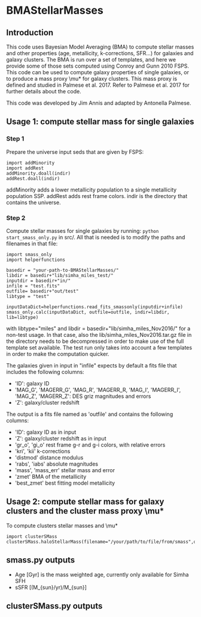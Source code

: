 # BMAStellarMasses

## Introduction
This code uses Bayesian Model Averaging (BMA) to compute stellar masses and other properties (age, metallicity, k-corrections, SFR...) for galaxies and galaxy clusters. The BMA is run over a set of templates, and here we provide some of those sets computed using Conroy and Gunn 2010 FSPS.
This code can be used to compute galaxy properties of single galaxies, or to produce a mass proxy \mu* for galaxy clusters. This mass proxy is defined and studied in Palmese et al. 2017. Refer to Palmese et al. 2017 for further details about the code. 

This code was developed by Jim Annis and adapted by Antonella Palmese.

## Usage 1: compute stellar mass for single galaxies

### Step 1

Prepare the universe input seds that are given by FSPS:
```
import addMinority
import addRest
addMinority.doall(indir)
addRest.doall(indir)
```
addMinority adds a lower metallicity population to a single metallicity population SSP. addRest adds rest frame colors.
indir is the directory that contains the universe.

### Step 2

Compute stellar masses for single galaxies by running: ```python start_smass_only.py``` in src/. All that is needed is to modify the paths and filenames in that file:

```
import smass_only
import helperfunctions

basedir = "your-path-to-BMAStellarMasses/"
libdir = basedir+"lib/simha_miles_test/"
inputdir = basedir+"in/"
infile = "test.fits"
outfile= basedir+"out/test"
libtype = "test"

inputDataDict=helperfunctions.read_fits_smassonly(inputdir+infile)
smass_only.calc(inputDataDict, outfile=outfile, indir=libdir, lib=libtype)
```

with libtype="miles" and libdir = basedir+"lib/simha_miles_Nov2016/" for a non-test usage. In that case, also the lib/simha_miles_Nov2016.tar.gz file in the directory needs to be decompressed in order to make use of the full template set available. The test run only takes into account a few templates in order to make the computation quicker.

The galaxies given in input in "infile" expects by default a fits file that includes the following columns:
* 'ID': galaxy ID
* 'MAG_G', 'MAGERR_G', 'MAG_R', 'MAGERR_R, 'MAG_I', 'MAGERR_I', 'MAG_Z', 'MAGERR_Z': DES griz magnitudes and errors
* 'Z': galaxy/cluster redshift

The output is a fits file named as 'outfile' and contains the following columns:
* 'ID': galaxy ID as in input
* 'Z': galaxy/cluster redshift as in input
* 'gr_o', 'gi_o' rest frame g-r and g-i colors, with relative errors
* 'kri', 'kii' k-corrections
* 'distmod' distance modulus
* 'rabs', 'iabs' absolute magnitudes
* 'mass', 'mass_err' stellar mass and error
* 'zmet' BMA of the metallicity
* 'best_zmet' best fitting model metallicity

## Usage 2: compute stellar mass for galaxy clusters and the cluster mass proxy \mu*
To compute clusters stellar masses and \mu*
```
import clusterSMass
clusterSMass.haloStellarMass(filename="/your/path/to/file/from/smass",outfile="/your/path/to/output")
```


## smass.py outputs
* Age [Gyr] is the mass weighted age, currently only available for Simha SFH
* sSFR [(M_{sun}/yr)/M_{sun}]

## clusterSMass.py outputs
